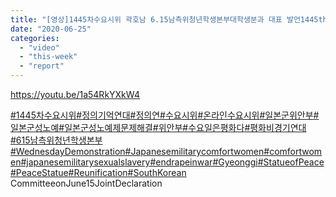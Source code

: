 ```yaml
---
title: "[영상]1445차수요시위 곽호남 6.15남측위청년학생본부대학생분과 대표 발언1445thWednesdayDemonstration 6.15 South Korean Committee Youth"
date: "2020-06-25"
categories: 
  - "video"
  - "this-week"
  - "report"
---
```


https://youtu.be/1a54RkYXkW4

[#1445차수요시위](https://www.youtube.com/results?search_query=%231445%EC%B0%A8%EC%88%98%EC%9A%94%EC%8B%9C%EC%9C%84)[#정의기억연대](https://www.youtube.com/results?search_query=%23%EC%A0%95%EC%9D%98%EA%B8%B0%EC%96%B5%EC%97%B0%EB%8C%80)[#정의연](https://www.youtube.com/results?search_query=%23%EC%A0%95%EC%9D%98%EC%97%B0)[#수요시위](https://www.youtube.com/results?search_query=%23%EC%88%98%EC%9A%94%EC%8B%9C%EC%9C%84)[#온라인수요시위](https://www.youtube.com/results?search_query=%23%EC%98%A8%EB%9D%BC%EC%9D%B8%EC%88%98%EC%9A%94%EC%8B%9C%EC%9C%84)[#일본군위안부](https://www.youtube.com/results?search_query=%23%EC%9D%BC%EB%B3%B8%EA%B5%B0%EC%9C%84%EC%95%88%EB%B6%80)[#일본군성노예](https://www.youtube.com/results?search_query=%23%EC%9D%BC%EB%B3%B8%EA%B5%B0%EC%84%B1%EB%85%B8%EC%98%88)[#일본군성노예제문제해결](https://www.youtube.com/results?search_query=%23%EC%9D%BC%EB%B3%B8%EA%B5%B0%EC%84%B1%EB%85%B8%EC%98%88%EC%A0%9C%EB%AC%B8%EC%A0%9C%ED%95%B4%EA%B2%B0)[#위안부](https://www.youtube.com/results?search_query=%23%EC%9C%84%EC%95%88%EB%B6%80)[#수요일은평화다](https://www.youtube.com/results?search_query=%23%EC%88%98%EC%9A%94%EC%9D%BC%EC%9D%80%ED%8F%89%ED%99%94%EB%8B%A4)[#평화비경기연대](https://www.youtube.com/results?search_query=%23%ED%8F%89%ED%99%94%EB%B9%84%EA%B2%BD%EA%B8%B0%EC%97%B0%EB%8C%80)[#615남측위청년학생본부](https://www.youtube.com/results?search_query=%23615%EB%82%A8%EC%B8%A1%EC%9C%84%EC%B2%AD%EB%85%84%ED%95%99%EC%83%9D%EB%B3%B8%EB%B6%80)[#WednesdayDemonstration](https://www.youtube.com/results?search_query=%23WednesdayDemonstration)[#Japanesemilitarycomfortwomen](https://www.youtube.com/results?search_query=%23Japanesemilitarycomfortwomen)[#comfortwomen](https://www.youtube.com/results?search_query=%23comfortwomen)[#japanesemilitarysexualslavery](https://www.youtube.com/results?search_query=%23japanesemilitarysexualslavery)[#endrapeinwar](https://www.youtube.com/results?search_query=%23endrapeinwar)[#Gyeonggi](https://www.youtube.com/results?search_query=%23Gyeonggi)[#StatueofPeace](https://www.youtube.com/results?search_query=%23StatueofPeace)[#PeaceStatue](https://www.youtube.com/results?search_query=%23PeaceStatue)[#Reunification](https://www.youtube.com/results?search_query=%23Reunification)[#SouthKorean](https://www.youtube.com/results?search_query=%23SouthKorean) CommitteeonJune15JointDeclaration
